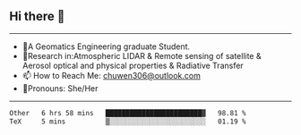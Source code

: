 ## Hi there 👋
---
- 🌱A Geomatics Engineering graduate Student.
- 🔭Research in:Atmospheric LIDAR & Remote sensing of satellite & Aerosol optical and physical properties & Radiative Transfer
- 📫 How to Reach Me: chuwen306@outlook.com
- 🍒Pronouns: She/Her
---

<!--START_SECTION:waka-->

```txt
Other   6 hrs 58 mins   ████████████████████████▓   98.81 %
TeX     5 mins          ▒░░░░░░░░░░░░░░░░░░░░░░░░   01.19 %
```

<!--END_SECTION:waka-->







